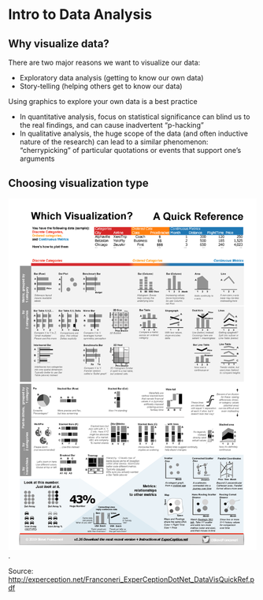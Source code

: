 # Intro to Data Analysis 

## Why visualize data? 

There are two major reasons we want to visualize our data:
* Exploratory data analysis (getting to know our own data)
* Story-telling (helping others get to know our data)

Using graphics to explore your own data is a best practice
* In quantitative analysis, focus on statistical significance can blind us to
the real findings, and can cause inadvertent “p-hacking”
* In qualitative analysis, the huge scope of the data (and often inductive
nature of the research) can lead to a similar phenomenon: “cherrypicking”
of particular quotations or events that support one’s arguments

## Choosing visualization type

![graphref](img/Franconeri_ExperCeptionDotNet_DataVisQuickRef.png).

Source: http://experception.net/Franconeri_ExperCeptionDotNet_DataVisQuickRef.pdf
